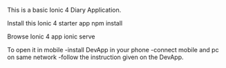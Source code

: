 This is a basic Ionic 4 Diary Application.



Install this Ionic 4 starter app
npm install


Browse Ionic 4 app
ionic serve


To open it in mobile 
-install DevApp in your phone
-connect mobile and pc on same network
-follow the instruction given on the DevApp.
